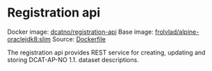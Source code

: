 # Registration api

Docker image: [dcatno/registration-api](https://hub.docker.com/r/dcatno/registration-api/)
Base image: [frolvlad/alpine-oraclejdk8:slim]()
Source: [Dockerfile]()

The registration api provides REST service for creating, updating and storing DCAT-AP-NO 1.1. 
dataset descriptions.


